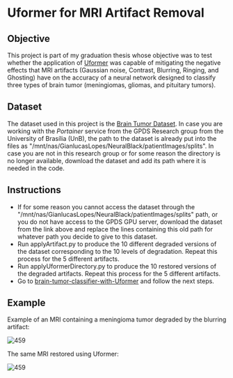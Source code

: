 # Uformer for MRI Artifact Removal


## Objective

This project is part of my graduation thesis whose objective was to test whether the application of [Uformer](https://github.com/ZhendongWang6/Uformer) was capable of mitigating the negative effects that MRI artifacts (Gaussian noise, Contrast, Blurring, Ringing, and Ghosting) have on the accuracy of a neural network designed to classify three types of brain tumor (meningiomas, gliomas, and pituitary tumors).


## Dataset

The dataset used in this project is the [Brain Tumor Dataset](https://figshare.com/articles/dataset/brain_tumor_dataset/1512427). In case you are working with the _Portainer_ service from the GPDS Research group from the University of Brasília (UnB), the path to the dataset is already put into the files as "/mnt/nas/GianlucasLopes/NeuralBlack/patientImages/splits". In case you are not in this research group or for some reason the directory is no longer available, download the dataset and add its path where it is needed in the code.


## Instructions

* If for some reason you cannot access the dataset through the "/mnt/nas/GianlucasLopes/NeuralBlack/patientImages/splits" path, or you do not have access to the GPDS GPU server, download the dataset from the link above and replace the lines containing this old path for whatever path you decide to give to this dataset.
* Run applyArtifact.py to produce the 10 different degraded versions of the dataset corresponding to the 10 levels of degradation. Repeat this process for the 5 different artifacts.
* Run applyUformerDirectory.py to produce the 10 restored versions of the degraded artifacts. Repeat this process for the 5 different artifacts.
* Go to [brain-tumor-classifier-with-Uformer](https://github.com/tuliotrefzger/brain-tumor-classifier-with-Uformer) and follow the next steps.


## Example

Example of an MRI containing a meningioma tumor degraded by the blurring artifact:

![459](https://user-images.githubusercontent.com/51811381/203669843-e6022cc2-ddcf-4817-a9cb-5777bcd955d4.png)

The same MRI restored using Uformer:

![459](https://user-images.githubusercontent.com/51811381/203669989-211b262e-aaa4-48d4-a064-79672286200e.png)
